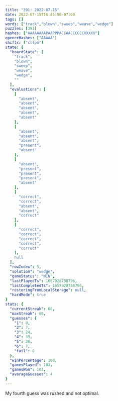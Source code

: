 ```yaml
---
title: "391: 2022-07-15"
date: 2022-07-15T16:45:58-07:00
tags: []
words: ["track","blown","sweep","weave","wedge"]
puzzles: [391]
hashes: ["AAAAAAAAPAAPPPACCAACCCCCCXXXXX"]
openerHashes: ["AAAAA"]
shifts: ["cllpo"]
state: {
  "boardState": [
    "track",
    "blown",
    "sweep",
    "weave",
    "wedge",
    ""
  ],
  "evaluations": [
    [
      "absent",
      "absent",
      "absent",
      "absent",
      "absent"
    ],
    [
      "absent",
      "absent",
      "absent",
      "present",
      "absent"
    ],
    [
      "absent",
      "present",
      "present",
      "present",
      "absent"
    ],
    [
      "correct",
      "correct",
      "absent",
      "absent",
      "correct"
    ],
    [
      "correct",
      "correct",
      "correct",
      "correct",
      "correct"
    ],
    null
  ],
  "rowIndex": 5,
  "solution": "wedge",
  "gameStatus": "WIN",
  "lastPlayedTs": 1657928758796,
  "lastCompletedTs": 1657928758796,
  "restoringFromLocalStorage": null,
  "hardMode": true
}
stats: {
  "currentStreak": 68,
  "maxStreak": 68,
  "guesses": {
    "1": 0,
    "2": 7,
    "3": 24,
    "4": 39,
    "5": 26,
    "6": 7,
    "fail": 0
  },
  "winPercentage": 100,
  "gamesPlayed": 103,
  "gamesWon": 103,
  "averageGuesses": 4
}
---
```


<!-- more -->
My fourth guess was rushed and not optimal. 
